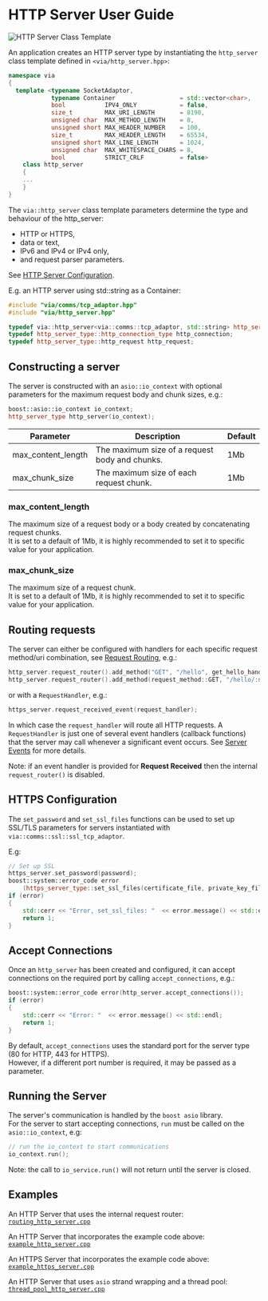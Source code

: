 # HTTP Server User Guide

![HTTP Server Class Template](images/http_server_template_class_diagram.png)

An application creates an HTTP server type by instantiating the `http_server`
class template defined in `<via/http_server.hpp>`:

```C++
namespace via
{
  template <typename SocketAdaptor,
            typename Container                  = std::vector<char>,
            bool           IPV4_ONLY            = false,
            size_t         MAX_URI_LENGTH       = 8190,
            unsigned char  MAX_METHOD_LENGTH    = 8,
            unsigned short MAX_HEADER_NUMBER    = 100,
            size_t         MAX_HEADER_LENGTH    = 65534,
            unsigned short MAX_LINE_LENGTH      = 1024,
            unsigned char  MAX_WHITESPACE_CHARS = 8,
            bool           STRICT_CRLF          = false>
    class http_server
    {
    ...
    }
}
```

The `via::http_server` class template parameters determine the type and behaviour
of the http_server:

+ HTTP or HTTPS,
+ data or text,
+ IPv6 and IPv4 or IPv4 only,
+ and request parser parameters.

See [HTTP Server Configuration](Server_Configuration.md).

E.g. an HTTP server using std::string as a Container:

```C++
#include "via/comms/tcp_adaptor.hpp"
#include "via/http_server.hpp"

typedef via::http_server<via::comms::tcp_adaptor, std::string> http_server_type;
typedef http_server_type::http_connection_type http_connection;
typedef http_server_type::http_request http_request;
```

## Constructing a server

The server is constructed with an `asio::io_context` with optional parameters
for the maximum request body and chunk sizes, e.g.:

```C++
boost::asio::io_context io_context;
http_server_type http_server(io_context);
```

| Parameter         | Description                                    | Default |
|-------------------| -----------------------------------------------|---------|
| max_content_length| The maximum size of a request body and chunks. | 1Mb     |
| max_chunk_size    | The maximum size of each request chunk.        | 1Mb     |

### max_content_length

The maximum size of a request body or a body created by concatenating request chunks.  
It is set to a default of 1Mb, it is highly recommended to set it to specific value
for your application.

### max_chunk_size

The maximum size of a request chunk.  
It is set to a default of 1Mb, it is highly recommended to set it to specific value
for your application.

## Routing requests

The server can either be configured with handlers for each specific request
method/uri combination, see [Request Routing](Server_Request_Routing.md), e.g.:

```C++
http_server.request_router().add_method("GET", "/hello", get_hello_handler);
http_server.request_router().add_method(request_method::GET, "/hello/:name",get_hello_name_handler);
```

or with a `RequestHandler`, e.g.:

```C++
https_server.request_received_event(request_handler);
```

In which case the `request_handler` will route all HTTP requests.
A `RequestHandler` is just one of several event handlers (callback functions)
that the server may call whenever a significant event occurs.
See [Server Events](Server_Events.md) for more details.

Note: if an event handler is provided for **Request Received** then the
internal `request_router()` is disabled.

## HTTPS Configuration

The `set_password` and `set_ssl_files` functions can be used to set up SSL/TLS parameters for servers instantiated with `via::comms::ssl::ssl_tcp_adaptor`.

E.g:

```C++
// Set up SSL
https_server.set_password(password);
boost::system::error_code error
    (https_server_type::set_ssl_files(certificate_file, private_key_file));
if (error)
{
    std::cerr << "Error, set_ssl_files: "  << error.message() << std::endl;
    return 1;
}
```

## Accept Connections

Once an `http_server` has been created and configured, it can accept connections
on the required port by calling `accept_connections`, e.g.:

```C++
boost::system::error_code error(http_server.accept_connections());
if (error)
{
    std::cerr << "Error: "  << error.message() << std::endl;
    return 1;
}
```

By default, `accept_connections` uses the standard port for the server type
(80 for HTTP, 443 for HTTPS).  
However, if a different port number is required, it may be passed as a parameter.

## Running the Server

The server's communication is handled by the `boost asio` library.  
For the server to start accepting connections, `run` must be called on the `asio::io_context`, e.g:

```C++
// run the io_context to start communications
io_context.run();
```

Note: the call to `io_service.run()` will not return until the server is closed.  

## Examples

An HTTP Server that uses the internal request router:
[`routing_http_server.cpp`](../examples/server/routing_http_server.cpp)

An HTTP Server that incorporates the example code above:
[`example_http_server.cpp`](../examples/server/example_http_server.cpp)

An HTTPS Server that incorporates the example code above:
[`example_https_server.cpp`](../examples/server/example_https_server.cpp)

An HTTP Server that uses `asio` strand wrapping and a thread pool: [`thread_pool_http_server.cpp`](../examples/server/thread_pool_http_server.cpp)
